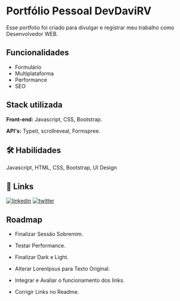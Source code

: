 
# Portfólio Pessoal DevDaviRV

Esse portfolio foi criado para divulgar e registrar meu trabalho como Desenvolvedor WEB.

## Funcionalidades

- Formulário
- Multiplataforma
- Performance
- SEO


## Stack utilizada

**Front-end:** Javascript, CSS, Bootstrap.

**API's:** Typeit, scrollreveal, Formspree.


## 🛠 Habilidades
Javascript, HTML, CSS, Bootstrap, UI Design


## 🔗 Links

[![linkedin](https://img.shields.io/badge/linkedin-0A66C2?style=for-the-badge&logo=linkedin&logoColor=white)](https://www.linkedin.com/)
[![twitter](https://img.shields.io/badge/twitter-1DA1F2?style=for-the-badge&logo=twitter&logoColor=white)](https://twitter.com/)


## Roadmap

- Finalizar Sessão Sobremim.

- Testar Performance.

- Finalizar Dark e Light.

- Alterar LorenIpsus para Texto Original.

- Integrar e Avaliar o funcionamento dos links.

- Corrigir Links no Readme.



